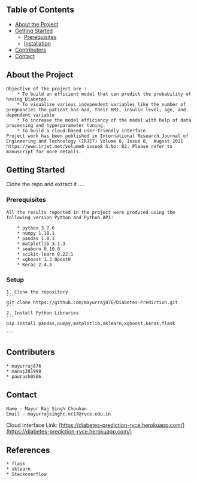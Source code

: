 


<!-- TABLE OF CONTENTS -->
## Table of Contents

* [About the Project](#about-the-project)
* [Getting Started](#getting-started)
  * [Prerequisites](#prerequisites)
  * [Installation](#installation)
* [Contributers](#contributers)
* [Contact](#contact)


<!-- ABOUT THE PROJECT -->
## About the Project
    Objective of the project are :
        * To build an efficient model that can predict the probability of having Diabetes.
        * To visualize various independent variables like the number of pregnancies the patient has had, their BMI, insulin level, age, and dependent variable
        * To increase the model efficiency of the model with help of data processing and hyperparameter tuning.
        * To build a cloud-based user-friendly interface.
    Project work has been published in International Research Journal of Engineering and Technology (IRJET) Volume 8, Issue 8,  August 2021 https://www.irjet.net/volume8-issue8 S.No: 82. Please refer to manuscript for more details.
  

<!-- GETTING STARTED -->
## Getting Started

Clone the repo and extract it ....

### Prerequisites

    All the results reported in the project were produced using the following version Python and Python API:

        * python 3.7.6
        * numpy 1.18.1
        * pandas 1.0.1
        * matplotlib 3.1.3
        * seaborn 0.10.0
        * scikit-learn 0.22.1
        * xgboost 1.3.0post0
        * Keras 2.4.3 
        

### Setup 
 
    1. Clone the repository 
    ```
    git clone https://github.com/mayurraj876/Diabetes-Prediction.git
    ```
    2. Install Python Libraries
    ```
    pip install pandas,numpy,matplotlib,sklearn,xgboost,keras,flask

    ```

## Contributers

    * mayurraj876 
    * manoj281998
    * paurush0506


<!-- CONTACT -->
## Contact

    Name - Mayur Raj Singh Chouhan 
    Email - mayurrajsinghc.ec17@rvce.edu.in


Cloud interface Link: [https://diabetes-prediction-rvce.herokuapp.com/](https://diabetes-prediction-rvce.herokuapp.com/)


## References
    * flask
    * sklearn 
    * Stackoverflow
